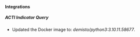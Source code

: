 #### Integrations
##### ACTI Indicator Query
- Updated the Docker image to: *demisto/python3:3.10.11.58677*.
